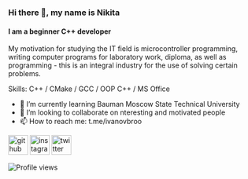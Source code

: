 ### Hi there 👋, my name is Nikita
#### I am a beginner C++ developer

My motivation for studying the IT field is microcontroller programming, writing computer programs for laboratory work, diploma, as well as programming - this is an integral industry for the use of solving certain problems.

Skills: C++ / CMake / GCC  / OOP C++ / MS Office  

- 🌱 I’m currently learning Bauman Moscow State Technical University 
- 👯 I’m looking to collaborate on nteresting and motivated people 
- 📫 How to reach me: t.me/ivanovbroo 


[<img src='https://cdn.jsdelivr.net/npm/simple-icons@3.0.1/icons/github.svg' alt='github' height='40'>](https://github.com/ivanovbroo)  [<img src='https://cdn.jsdelivr.net/npm/simple-icons@3.0.1/icons/instagram.svg' alt='instagram' height='40'>](https://www.instagram.com/ivanovbroo/)  [<img src='https://cdn.jsdelivr.net/npm/simple-icons@3.0.1/icons/twitter.svg' alt='twitter' height='40'>](https://twitter.com/ivanovbroo)  

![Profile views](https://gpvc.arturio.dev/ivanovbroo)  